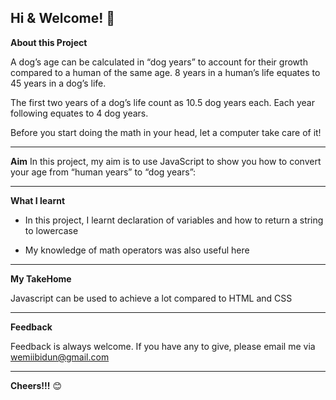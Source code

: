 ## Hi & Welcome! 👋


**About this Project**

A dog’s age can be calculated in “dog years” to account for their growth compared to a human of the same age. 8 years in a human’s life equates to 45 years in a dog’s life.

The first two years of a dog’s life count as 10.5 dog years each.
Each year following equates to 4 dog years.

Before you start doing the math in your head, let a computer take care of it!

*****************************

**Aim**
In this project, my aim is to use JavaScript to show you how to convert your age from “human years” to “dog years”:

*****************************

**What I learnt**

- In this project, I learnt declaration of variables and how to return a string to lowercase

- My knowledge of math operators was also useful here

*****************************

**My TakeHome**

Javascript can be used to achieve a lot compared to HTML and CSS

*****************************

**Feedback**

Feedback is always welcome. If you have any to give, please email me via wemiibidun@gmail.com

*****************************

**Cheers!!!** 😊
